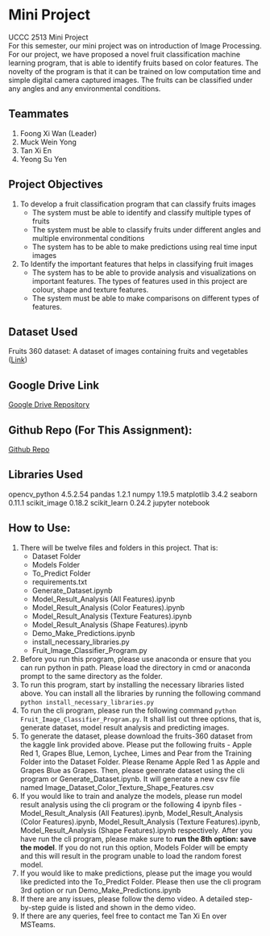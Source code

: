 # Mini Project
UCCC 2513 Mini Project\
For this semester, our mini project was on introduction of Image Processing. For our project, we have proposed a novel fruit classification machine learning program, that is able to identify fruits based on color features. The novelty of the program is that it can be trained on low computation time and simple digital camera captured images. The fruits can be classified under any angles and any environmental conditions.

## Teammates
1. Foong Xi Wan (Leader) 
2. Muck Wein Yong
3. Tan Xi En
4. Yeong Su Yen

## Project Objectives
1. To develop a fruit classification program that can classify fruits images
   * The system must be able to identify and classify multiple types of fruits
   * The system must be able to classify fruits under different angles and multiple environmental conditions
   * The system has to be able to make predictions using real time input images
2. To Identify the important features that helps in classifying fruit images
   * The system has to be able to provide analysis and visualizations on important features. The types of features used in this project are colour, shape and texture features.
   * The system must be able to make comparisons on different types of features.

## Dataset Used
Fruits 360 dataset: A dataset of images containing fruits and vegetables ([Link](https://www.kaggle.com/moltean/fruits))

## Google Drive Link
[Google Drive Repository](https://drive.google.com/drive/folders/1SCFhdqIMTEbKVldtK2dzOHchMVCGLxUa?usp=sharing)

## Github Repo (For This Assignment):
[Github Repo](https://github.com/Neix20/MiniProject)

## Libraries Used
opencv_python 4.5.2.54
pandas 1.2.1
numpy 1.19.5
matplotlib 3.4.2
seaborn 0.11.1
scikit_image 0.18.2
scikit_learn 0.24.2
jupyter notebook

## How to Use:
1. There will be twelve files and folders in this project. That is:
    * Dataset Folder
    * Models Folder
    * To_Predict Folder
    * requirements.txt
    * Generate_Dataset.ipynb
    * Model_Result_Analysis (All Features).ipynb
    * Model_Result_Analysis (Color Features).ipynb
    * Model_Result_Analysis (Texture Features).ipynb
    * Model_Result_Analysis (Shape Features).ipynb
    * Demo_Make_Predictions.ipynb
    * install_necessary_libraries.py
    * Fruit_Image_Classifier_Program.py
2. Before you run this program, please use anaconda or ensure that you can run python in path. Please load the directory in cmd or anaconda prompt to the same directory as the folder.
3. To run this program, start by installing the necessary libraries listed above. You can install all the libraries by running the following command ```python install_necessary_libraries.py```
4. To run the cli program, please run the following command ```python Fruit_Image_Classifier_Program.py```. It shall list out three options, that is, generate dataset, model result analysis and predicting images.
5. To generate the dataset, please download the fruits-360 dataset from the kaggle link provided above. Please put the following fruits - Apple Red 1, Grapes Blue, Lemon, Lychee, Limes and Pear from the Training Folder into the Dataset Folder. Please Rename Apple Red 1 as Apple and Grapes Blue as Grapes. Then, please geenrate dataset using the cli program or Generate_Dataset.ipynb. It will generate a new csv file named Image_Dataset_Color_Texture_Shape_Features.csv
7. If you would like to train and analyze the models, please run model result analysis using the cli program or the following 4 ipynb files - Model_Result_Analysis (All Features).ipynb, Model_Result_Analysis (Color Features).ipynb, Model_Result_Analysis (Texture Features).ipynb, Model_Result_Analysis (Shape Features).ipynb respectively. After you have run the cli program, please make sure to **run the 8th option: save the model**. If you do not run this option, Models Folder will be empty and this will result in the program unable to load the random forest model.
8. If you would like to make predictions, please put the image you would like predicted into the To_Predict Folder. Please then use the cli program 3rd option or run Demo_Make_Predictions.ipynb
9. If there are any issues, please follow the demo video. A detailed step-by-step guide is listed and shown in the demo video.
10. If there are any queries, feel free to contact me Tan Xi En over MSTeams.
